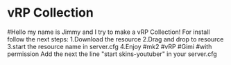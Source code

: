 # vRP Collection
#Hello my name is Jimmy and I try to make a  vRP Collection! For install follow the next steps: 1.Download the resource 2.Drag and drop to resource 3.start the resource name in server.cfg 4.Enjoy #mk2 #vRP #Gimi #with permission
Add the next the line "start skins-youtuber" in your server.cfg
